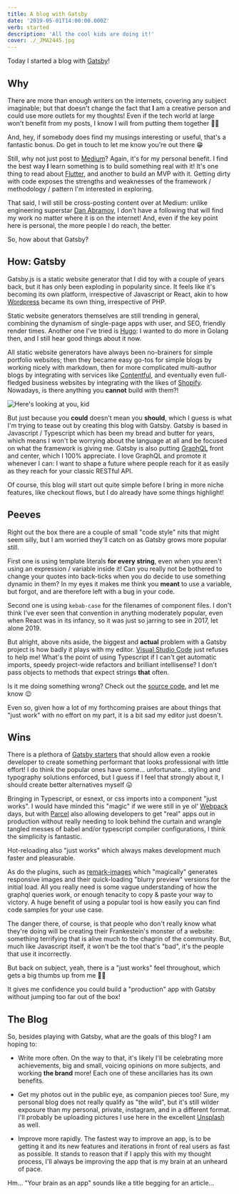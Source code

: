 ```yaml
---
title: A blog with Gatsby
date: '2019-05-01T14:00:00.000Z'
verb: started
description: 'All the cool kids are doing it!'
cover: ./_JMA2445.jpg
---
```


Today I started a blog with [Gatsby]!

[gatsby]: https://www.gatsbyjs.org/ 'Fast in every way that matters'

## Why

There are more than enough writers on the internets, covering any subject imaginable; but that doesn't change the fact that **I** am a creative person and could use more outlets for my thoughts! Even if the tech world at large won't benefit from my posts, I know I will from putting them together 🙌🏼

And, hey, if somebody does find my musings interesting or useful, that's a fantastic bonus. Do get in touch to let me know you're out there 😁

Still, why not just post to [Medium]? Again, it's for my personal benefit. I find the best way **I** learn something is to build something real with it! It's one thing to read about [Flutter], and another to build an MVP with it. Getting dirty with code exposes the strengths and weaknesses of the framework / methodology / pattern I'm interested in exploring.

That said, I will still be cross-posting content over at Medium: unlike engineering superstar [Dan Abramov], I don't have a following that will find my work no matter where it is on the internet! And, even if the key point here is personal, the more people I do reach, the better.

So, how about that Gatsby?

[medium]: https://medium.com/ 'A place to write big ideas and important stories'
[flutter]: https://flutter.io/ 'Beautiful apps in record time'
[dan abramov]: https://overreacted.io/ 'Pun on being most known for work in React?'

## How: Gatsby

Gatsby.js is a static website generator that I did toy with a couple of years back, but it has only been exploding in popularity since. It feels like it's becoming its own platform, irrespective of Javascript or React, akin to how [Wordpress] became its own thing, irrespective of PHP.

Static website generators themselves are still trending in general, combining the dynamism of single-page apps with user, and SEO, friendly render times. Another one I've tried is [Hugo]: I wanted to do more in Golang then, and I still hear good things about it now.

All static website generators have always been no-brainers for simple portfolio websites; then they became easy go-tos for simple blogs by working nicely with markdown, then for more complicated multi-author blogs by integrating with services like [Contentful], and eventually even full-fledged business websites by integrating with the likes of [Shopify]. Nowadays, is there anything you **cannot** build with them?!

![Here's looking at you, kid](https://i.giphy.com/media/rY93u9tQbybks/giphy.webp)

But just because you **could** doesn't mean you **should**, which I guess is what I'm trying to tease out by creating this blog with Gatsby. Gatsby is based in Javascript / Typescript which has been my bread and butter for years, which means I won't be worrying about the language at all and be focused on what the framework is giving me. Gatsby is also putting [GraphQL] front and center, which I 100% appreciate. I love GraphQL and promote it whenever I can: I want to shape a future where people reach for it as easily as they reach for your classic RESTful API.

Of course, this blog will start out quite simple before I bring in more niche features, like checkout flows, but I do already have some things highlight!

[wordpress]: https://wordpress.org/ 'Blog Tool, Publishing Platform, and CMS'
[hugo]: https://gohugo.io/ 'It claims it is the fastest!'
[contentful]: https://www.contentful.com/ 'Content Infrastructure for Digital Teams'
[shopify]: https://www.shopify.com/ 'Sell online, on social media, or in person'
[graphql]: https://graphql.org/ 'A query language for your API'

## Peeves

Right out the box there are a couple of small "code style" nits that might seem silly, but I am worried they'll catch on as Gatsby grows more popular still.

First one is using template literals **for every string**, even when you aren't using an expression / variable inside it! Can you really not be bothered to change your quotes into back-ticks when you do decide to use something dynamic in them? In my eyes it makes me think you **meant** to use a variable, but forgot, and are therefore left with a bug in your code.

Second one is using `kebab-case` for the filenames of component files. I don't think I've ever seen that convention in anything moderately popular, even when React was in its infancy, so it was just so jarring to see in 2017, let alone 2019.

But alright, above nits aside, the biggest and **actual** problem with a Gatsby project is how badly it plays with my editor. [Visual Studio Code] just refuses to help me! What's the point of using Typescript if I can't get automatic imports, speedy project-wide refactors and brilliant intellisense? I don't pass objects to methods that expect strings **that** often.

Is it me doing something wrong? Check out the [source code], and let me know 😉

Even so, given how a lot of my forthcoming praises are about things that "just work" with no effort on my part, it is a bit sad my editor just doesn't.

[visual studio code]: https://code.visualstudio.com/ 'Almost as clever as Webstorm, almost as fast as Sublime'
[source code]: https://github.com/jmagrippis/today-i/ 'crowd-sourcing code quality since 2019'

## Wins

There is a plethora of [Gatsby starters] that should allow even a rookie developer to create something performant that looks professional with little effort! I do think the popular ones have some... unfortunate... styling and typography solutions enforced, but I guess if I feel that strongly about it, I should create better alternatives myself 😛

Bringing in Typescript, or esnext, or css imports into a component "just works". I would have minded this "magic" if we were still in ye ol' [Webpack] days, but with [Parcel] also allowing developers to get "real" apps out in production without really needing to look behind the curtain and wrangle tangled messes of babel and/or typescript compiler configurations, I think the simplicity is fantastic.

Hot-reloading also "just works" which always makes development much faster and pleasurable.

As do the plugins, such as [remark-images] which "magically" generates responsive images and their quick-loading "blurry preview" versions for the initial load. All you really need is some vague understanding of how the graphql queries work, or enough tenacity to copy & paste your way to victory. A huge benefit of using a popular tool is how easily you can find code samples for your use case.

The danger there, of course, is that people who don't really know what they're doing will be creating their Frankestein's monster of a website: something terrifying that is alive much to the chagrin of the community. But, much like Javascript itself, it won't be the tool that's "bad", it's the people that use it incorrectly.

But back on subject, yeah, there is a "just works" feel throughout, which gets a big thumbs up from me 👍🏼

It gives me confidence you could build a "production" app with Gatsby without jumping too far out of the box!

[gatsby starters]: https://www.gatsbyjs.org/starters/?v=2 'Get going faster, but spend a minute to understand what they do'
[webpack]: https://webpack.js.org/ 'bundle your assets'
[parcel]: https://parceljs.org/ 'Blazing fast, zero configuration web application bundler'
[remark-images]: https://www.gatsbyjs.org/packages/gatsby-remark-images/ 'quick-loading responsive images'

## The Blog

So, besides playing with Gatsby, what are the goals of this blog? I am hoping to:

- Write more often. On the way to that, it's likely I'll be celebrating more achievements, big and small, voicing opinions on more subjects, and working **the brand** more! Each one of these ancillaries has its own benefits.

- Get my photos out in the public eye, as companion pieces too! Sure, my personal blog does not really qualify as "the wild", but it's still wilder exposure than my personal, private, instagram, and in a different format. I'll probably be uploading pictures I use here in the excellent [Unsplash] as well.

- Improve more rapidly. The fastest way to improve an app, is to be getting it and its new features and iterations in front of real users as fast as possible. It stands to reason that if I apply this with my thought process, I'll always be improving the app that is my brain at an unheard of pace.

Hm... "Your brain as an app" sounds like a title begging for an article...

[unsplash]: https://unsplash.com/ 'The most generous community of photographers'
